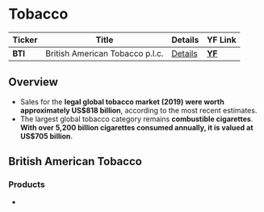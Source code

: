 # Tobacco

Ticker | Title | Details | YF Link
--- | --- | --- | ---
| **BTI** | British American Tobacco p.l.c. | [Details](#British-American-Tobacco) | **[YF](https://finance.yahoo.com/quote/BTI)** |

## Overview
- Sales for the **legal global tobacco market (2019) were worth approximately US$818 billion**, according to the most recent estimates.
- The largest global tobacco category remains **combustible cigarettes**. **With over 5,200 billion cigarettes consumed annually, it is valued at US$705 billion**.


## British American Tobacco

### Products
- 
